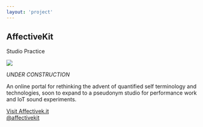 ```yaml
---
layout: 'project'
---
```


<h2>AffectiveKit</h2>
<p class="title">Studio Practice</p>

<img src="/images/affectivekit.jpg" class="img-project">

*UNDER CONSTRUCTION*

An online portal for rethinking the advent of quantified self terminology and technologies, soon to expand to a pseudonym studio for performance work and IoT sound experiments.

<a href="http://affectivek.it" target="_blank">Visit Affectivek.it</a>  
<a href="http://twitter.com/affectivekit" target="_blank">@affectivekit</a>  

